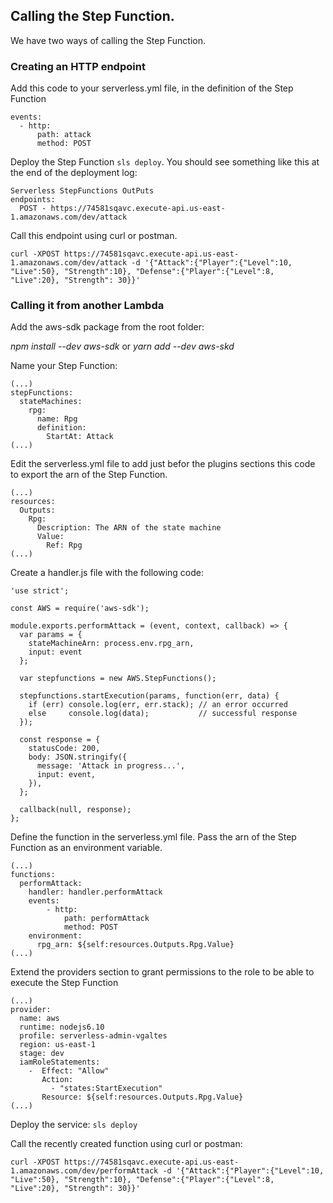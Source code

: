 ## Calling the Step Function.

We have two ways of calling the Step Function.

### Creating an HTTP endpoint

Add this code to your serverless.yml file, in the definition of the Step Function

```
events:
  - http:
      path: attack
      method: POST
```

Deploy the Step Function `sls deploy`. You should see something like this at the end of the deployment log:

```
Serverless StepFunctions OutPuts
endpoints:
  POST - https://74581sqavc.execute-api.us-east-1.amazonaws.com/dev/attack
```

Call this endpoint using curl or postman.

```
curl -XPOST https://74581sqavc.execute-api.us-east-1.amazonaws.com/dev/attack -d '{"Attack":{"Player":{"Level":10, "Live":50}, "Strength":10}, "Defense":{"Player":{"Level":8, "Live":20}, "Strength": 30}}'
```

### Calling it from another Lambda

Add the aws-sdk package from the root folder:

*npm install --dev aws-sdk* or *yarn add --dev aws-skd*

Name your Step Function:

```
(...)
stepFunctions:
  stateMachines:
    rpg:
      name: Rpg
      definition:
        StartAt: Attack
(...)
```

Edit the serverless.yml file to add just befor the plugins sections this code to export the arn of the Step Function.

```
(...)
resources:
  Outputs:
    Rpg:
      Description: The ARN of the state machine
      Value:
        Ref: Rpg
(...)
```

Create a handler.js file with the following code:

```
'use strict';

const AWS = require('aws-sdk');

module.exports.performAttack = (event, context, callback) => {
  var params = {
    stateMachineArn: process.env.rpg_arn,
    input: event
  };

  var stepfunctions = new AWS.StepFunctions();

  stepfunctions.startExecution(params, function(err, data) {
    if (err) console.log(err, err.stack); // an error occurred
    else     console.log(data);           // successful response
  });

  const response = {
    statusCode: 200,
    body: JSON.stringify({
      message: 'Attack in progress...',
      input: event,
    }),
  };

  callback(null, response);
};
```

Define the function in the serverless.yml file. Pass the arn of the Step Function as an environment variable.

```
(...)
functions:
  performAttack:
    handler: handler.performAttack
    events:
        - http:
            path: performAttack
            method: POST
    environment:
      rpg_arn: ${self:resources.Outputs.Rpg.Value}
(...)
```

Extend the providers section to grant permissions to the role to be able to execute the Step Function

```
(...)
provider:
  name: aws
  runtime: nodejs6.10
  profile: serverless-admin-vgaltes
  region: us-east-1
  stage: dev
  iamRoleStatements:
    -  Effect: "Allow"
       Action:
         - "states:StartExecution"
       Resource: ${self:resources.Outputs.Rpg.Value}
(...)
```

Deploy the service: `sls deploy`

Call the recently created function using curl or postman:

```
curl -XPOST https://74581sqavc.execute-api.us-east-1.amazonaws.com/dev/performAttack -d '{"Attack":{"Player":{"Level":10, "Live":50}, "Strength":10}, "Defense":{"Player":{"Level":8, "Live":20}, "Strength": 30}}'
```
